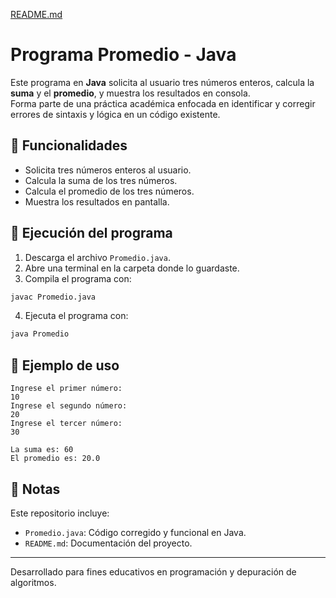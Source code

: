[README.md](https://github.com/user-attachments/files/22037752/README.md)
# Programa Promedio - Java

Este programa en **Java** solicita al usuario tres números enteros, calcula la **suma** y el **promedio**, y muestra los resultados en consola.  
Forma parte de una práctica académica enfocada en identificar y corregir errores de sintaxis y lógica en un código existente.

## 📌 Funcionalidades
- Solicita tres números enteros al usuario.
- Calcula la suma de los tres números.
- Calcula el promedio de los tres números.
- Muestra los resultados en pantalla.

## 🚀 Ejecución del programa
1. Descarga el archivo `Promedio.java`.
2. Abre una terminal en la carpeta donde lo guardaste.
3. Compila el programa con:

```bash
javac Promedio.java
```

4. Ejecuta el programa con:

```bash
java Promedio
```

## 📖 Ejemplo de uso

```
Ingrese el primer número: 
10
Ingrese el segundo número: 
20
Ingrese el tercer número: 
30

La suma es: 60
El promedio es: 20.0
```

## 📝 Notas
Este repositorio incluye:
- `Promedio.java`: Código corregido y funcional en Java.
- `README.md`: Documentación del proyecto.

---
Desarrollado para fines educativos en programación y depuración de algoritmos.
